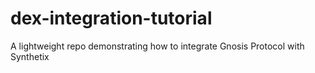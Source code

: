# dex-integration-tutorial
A lightweight repo demonstrating how to integrate Gnosis Protocol with Synthetix
